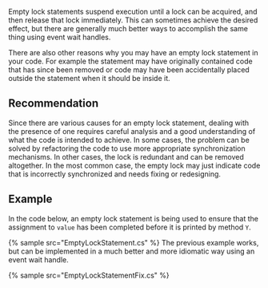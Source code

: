 Empty lock statements suspend execution until a lock can be acquired, and then release that lock immediately. This can sometimes achieve the desired effect, but there are generally much better ways to accomplish the same thing using event wait handles.

There are also other reasons why you may have an empty lock statement in your code. For example the statement may have originally contained code that has since been removed or code may have been accidentally placed outside the statement when it should be inside it.


## Recommendation
Since there are various causes for an empty lock statement, dealing with the presence of one requires careful analysis and a good understanding of what the code is intended to achieve. In some cases, the problem can be solved by refactoring the code to use more appropriate synchronization mechanisms. In other cases, the lock is redundant and can be removed altogether. In the most common case, the empty lock may just indicate code that is incorrectly synchronized and needs fixing or redesigning.


## Example
In the code below, an empty lock statement is being used to ensure that the assignment to `value` has been completed before it is printed by method `Y`.

{% sample src="EmptyLockStatement.cs" %}
The previous example works, but can be implemented in a much better and more idiomatic way using an event wait handle.

{% sample src="EmptyLockStatementFix.cs" %}
